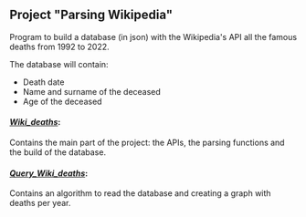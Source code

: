 ## Project "Parsing Wikipedia"
Program to build a database (in json) with the Wikipedia's API all the famous deaths from 1992 to 2022.

The database will contain:
- Death date
- Name and surname of the deceased
- Age of the deceased

#### [*Wiki_deaths*](Wiki_deaths.py):
Contains the main part of the project: the APIs, the parsing functions and the build of the database.

#### [*Query_Wiki_deaths*](Query_Wiki_deaths.py):
Contains an algorithm to read the database and creating a graph with deaths per year.
